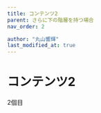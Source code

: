 ```yaml
---
title: コンテンツ2
parent: さらに下の階層を持つ場合
nav_order: 2

author: "丸山響輝"
last_modified_at: true
---
```


# コンテンツ2

2個目

